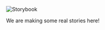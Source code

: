 <img src="https://storybook.js.org/images/logos/logo-storybook.svg" alt="Storybook">

We are making some real stories here!
